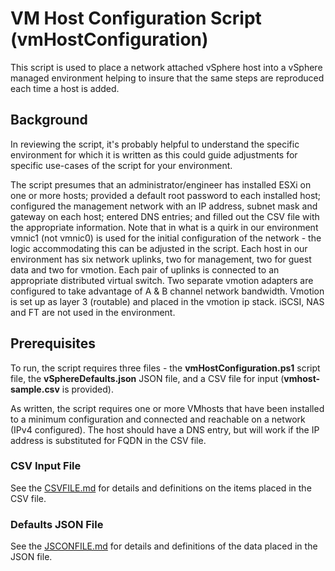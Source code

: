 # VM Host Configuration Script (vmHostConfiguration) #
This script is used to place a network attached vSphere host into a vSphere managed environment helping to insure that the same steps are reproduced each time a host is added.

## Background ##
In reviewing the script, it's probably helpful to understand the specific environment for which it is written as this could guide adjustments for specific use-cases of the script for your environment. 

The script presumes that an administrator/engineer has installed ESXi on one or more hosts; provided a default root password to each installed host; configured the management network with an IP address, subnet mask and gateway on each host; entered DNS entries; and filled out the CSV file with the appropriate information. Note that in what is a quirk in our environment vmnic1 (not vmnic0) is used for the initial configuration of the network - the logic accommodating this can be adjusted in the script. Each host in our environment has six network uplinks, two for management, two for guest data and two for vmotion. Each pair of uplinks is connected to an appropriate distributed virtual switch. Two separate vmotion adapters are configured to take advantage of A & B channel network bandwidth. Vmotion is set up as layer 3 (routable) and placed in the vmotion ip stack. iSCSI, NAS and FT are not used in the environment.

## Prerequisites ##
To run, the script requires three files - the __vmHostConfiguration.ps1__ script file, the __vSphereDefaults.json__ JSON file, and a CSV file for input (__vmhost-sample.csv__ is provided).

As written, the script requires one or more VMhosts that have been installed to a minimum configuration and connected and reachable on a network (IPv4 configured). The host should have a DNS entry, but will work if the IP address is substituted for FQDN in the CSV file.

### CSV Input File ###
See the [CSVFILE.md](CSVFILE.md) for details and definitions on the items placed in the CSV file.

### Defaults JSON File ###
See the [JSCONFILE.md](JSONFILE.md) for details and definitions of the data placed in the JSON file.

